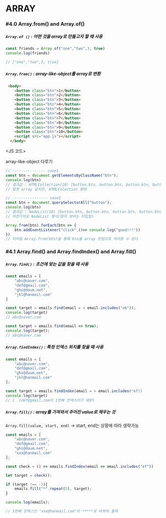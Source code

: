 # ARRAY



### #4.0 Array.from() and Array.of()



##### `Array.of ()` : 어떤 것을 array로 만들고자 할 때 사용

```javascript
const friends = Array.of("one","two",3, true)
console.log(friends)

// ["one","two",3, true]
```



##### `Array.from()` : array-like-object를 array로 변환

<HTML 일부코드>

```html
 <body>
    <button class="btn">1</button>
    <button class="btn">2</button>
    <button class="btn">3</button>
    <button class="btn">4</button>
    <button class="btn">5</button>
    <button class="btn">6</button>
    <button class="btn">7</button>
    <button class="btn">8</button>
    <button class="btn">9</button>
    <button class="btn">10</button>
    <script src="app.js"></script>
  </body>
```

<JS 코드>

array-like-object 다루기

```javascript
// --------------- case1
const btn = document.getElementsByClassName("btn");
console.log(btn)
// 결과값 : HTMLCollection(10) [button.btn, button.btn, button.btn, button.btn, button.btn, button.btn, button.btn, button.btn, button.btn, button.btn]
// 얼핏 array 같지만, HTMLColection 형태

// ---------------- case2
const btn = document.querySelectorAll("button");
console.log(btn)
// 결과값 : NodeList(10) [button.btn, button.btn, button.btn, button.btn, button.btn, button.btn, button.btn, button.btn, button.btn, button.btn]
// 마찬가지로 NodeList 형식(많이 보이는 타입임)

Array.from(btn).forEach(btn => {
    btn.addEventListener("click",()=> console.log("good!!!"))
})
// 이처럼 Array.from(btn)을 통해 btn을 array 문법으로 처리할 수 있다
```



### #4.1 Array.find() and Array.findIndex() and Array.fill()



##### `Array.find()` : 조건에 맞는 값을 찾을 때 사용

```javascript
const emails = [
    "abc@naver.com",
    "def@gmail.com",
    "ghi@daum.net",
    "jkl@hanmail.com"
]

const target = emails.find(email = > email.includes("ab"));
console.log(target)
// abc@naver.com

const target = emails.find(email => true);
console.log(target);
// abc@naver.com
```



##### `Array.findIndex()` : 특정 인덱스 위치를 찾을 때 사용

```javascript
const emails = [
    "abc@naver.com",
    "def@gmail.com",
    "ghi@daum.net",
    "jkl@hanmail.com"
];

const target = emails.findIndex(email = > email.includes("ef))
console.log(target)
// 1  (def@gmail.com이 1번째 인덱스이기 때문)

```



##### `Array.fill()` :  array를 가져와서 주어진 value로 채우는 것

`Array.fill(value, start, end)` -> start, end는 상황에 따라 생략가능

```javascript
const emails = [
    "abc@naver.com",
    "def@gmail.com",
    "ghi@daum.net",
    "xxx@hanmail.com"
];

const check = () => emails.findIndex(email => email.includes("ef"))

let target = check();

if (target !== -1){
    emails.fill("*".repeat(5), target);
}

console.log(emails);

// 3번째 인덱스인 "xxx@hanmail.com"이 *****로 바뀌어 출력

```

